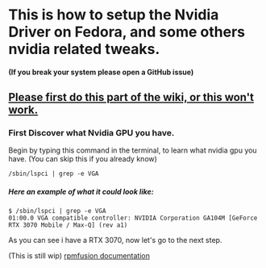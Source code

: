# This is how to setup the Nvidia Driver on Fedora, and some others nvidia related tweaks.

#### (If you break your system please open a GitHub issue)

## [Please first do this part of the wiki, or this won't work.](dnf-and-repo-tweak.md)

### First Discover what Nvidia GPU you have.
Begin by typing this command in the terminal, to learn what nvidia gpu you have. (You can skip this if you already know)
```
/sbin/lspci | grep -e VGA
```
##### Here an example of what it could look like:
``` 
$ /sbin/lspci | grep -e VGA
01:00.0 VGA compatible controller: NVIDIA Corporation GA104M [GeForce RTX 3070 Mobile / Max-Q] (rev a1)
```
As you can see i have a RTX 3070, now let's go to the next step.

(This is still wip) [rpmfusion documentation](https://rpmfusion.org/Howto/NVIDIA)
